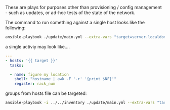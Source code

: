 
These are plays for purposes other than provisioning / config management - such as updates, or ad-hoc tests of the state of the network.

The command to run something against a single host looks like the following:

```sh
ansible-playbook ./update/main.yml --extra-vars "target=server.localdomain"
```

a single activiy may look like....

```yaml
---
- hosts: '{{ target }}'
  tasks:

  - name: figure my location
    shell: "hostname | awk -F '-r' '{print $NF}'"
    register: rack_num
```

groups from hosts file can be targeted:

```sh
ansible-playbook -i ../../inventory ./update/main.yml --extra-vars "target=office" --list-hosts
```
